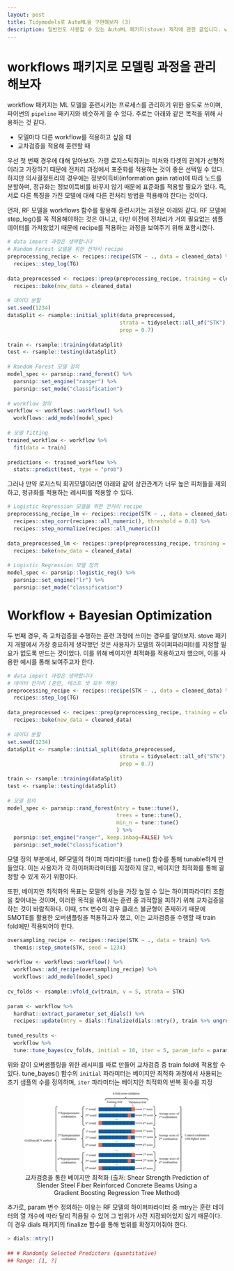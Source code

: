```yaml
---
layout: post
title: Tidymodels로 AutoML을 구현해보자 (3)
description: 일반인도 사용할 수 있는 AutoML 패키지(stove) 제작에 관한 글입니다. workflow 패키지를 통한 모델링 프로세스 관리, 베이지안 최적화를 다룹니다.
---
```

# workflows 패키지로 모델링 과정을 관리해보자

workflow 패키지는 ML 모델을 훈련시키는 프로세스를 관리하기 위한 용도로 쓰이며, 파이썬의 `pipeline` 패키지와 비슷하게 쓸 수 있다. 주로는 아래와 같은 목적을 위해 사용하는 것 같다.
- 모델마다 다른 workflow를 적용하고 싶을 때
- 교차검증을 적용해 훈련할 때

우선 첫 번째 경우에 대해 알아보자. 가령 로지스틱회귀는 피처와 타겟의 관계가 선형적이라고  가정하기 때문에 전처리 과정에서 표준화를 적용하는 것이 좋은 선택일 수 있다. 하지만 의사결정트리의 경우에는 정보이득비(information gain ratio)에 따라 노드를 분할하며,  정규화는 정보이득비를 바꾸지 않기 때문에 표준화를 적용할 필요가 없다. 즉, 서로 다른 특징을 가진 모델에 대해 다른 전처리 방법을 적용해야 한다는 것이다. 

먼저, RF 모델을 workflows 함수를 활용해 훈련시키는 과정은 아래와 같다.  RF 모델에 step_log()를 꼭 적용해야하는 것은 아니고, 다만 이전에 전처리가 거의 필요없는 샘플 데이터를 가져왔었기 때문에 recipe를 적용하는 과정을 보여주기 위해 포함시켰다.
```r
# data import 과정은 생략합니다
# Random Forest 모델을 위한 전처리 recipe
preprocessing_recipe <- recipes::recipe(STK ~ ., data = cleaned_data) %>%
  recipes::step_log(TG)

data_preprocessed <- recipes::prep(preprocessing_recipe, training = cleaned_data) %>%
  recipes::bake(new_data = cleaned_data)

# 데이터 분할
set.seed(1234)
dataSplit <- rsample::initial_split(data_preprocessed,
                                    strata = tidyselect::all_of("STK"),
                                    prop = 0.7)

train <- rsample::training(dataSplit)
test <- rsample::testing(dataSplit)

# Random Forest 모델 정의
model_spec <- parsnip::rand_forest() %>%
  parsnip::set_engine("ranger") %>%
  parsnip::set_mode("classification")

# workflow 정의
workflow <- workflows::workflow() %>%
  workflows::add_model(model_spec)

# 모델 fitting
trained_workflow <- workflow %>%
  fit(data = train)

predictions <- trained_workflow %>%
  stats::predict(test, type = "prob")
```

그러나 만약 로지스틱 회귀모델이라면 아래와 같이 상관관계가 너무 높은 피처들을 제외하고, 정규화를 적용하는 레시피를 적용할 수 있다. 

```r
# Logistic Regression 모델을 위한 전처리 recipe
preprocessing_recipe_lm <- recipes::recipe(STK ~ ., data = cleaned_data) %>%
  recipes::step_corr(recipes::all_numeric(), threshold = 0.8) %>%
  recipes::step_normalize(recipes::all_numeric())

data_preprocessed_lm <- recipes::prep(preprocessing_recipe, training = cleaned_data) %>%
  recipes::bake(new_data = cleaned_data)

# Logistic Regression 모델 정의
model_spec <- parsnip::logistic_reg() %>%
  parsnip::set_engine("lr") %>%
  parsnip::set_mode("classification")
```

# Workflow + Bayesian Optimization

두 번째 경우, 즉 교차검증을 수행하는 훈련 과정에 쓰이는 경우를 알아보자. stove 패키지 개발에서 가장 중요하게 생각했던 것은 사용자가 모델의 하이퍼파라미터를 지정할 필요가 없도록 만드는 것이었다. 이를 위해 베이지안 최적화를 적용하고자 했으며, 이를 사용한 예시를 통해 보여주고자 한다. 

```r
# data import 과정은 생략합니다
# 데이터 전처리 (훈련, 테스트 셋 모두 적용)
preprocessing_recipe <- recipes::recipe(STK ~ ., data = cleaned_data) %>%
  recipes::step_log(TG)

data_preprocessed <- recipes::prep(preprocessing_recipe, training = cleaned_data) %>%
  recipes::bake(new_data = cleaned_data)

# 데이터 분할
set.seed(1234)
dataSplit <- rsample::initial_split(data_preprocessed,
                                    strata = tidyselect::all_of("STK"),
                                    prop = 0.7)

train <- rsample::training(dataSplit)
test <- rsample::testing(dataSplit)

# 모델 정의
model_spec <- parsnip::rand_forest(mtry = tune::tune(),
                                   trees = tune::tune(),
                                   min_n = tune::tune()
                                   ) %>%
  parsnip::set_engine("ranger", keep.inbag=FALSE) %>%
  parsnip::set_mode("classification")
```
모델 정의 부분에서, RF모델의 하이퍼 파라미터를 tune() 함수를 통해 tunable하게 만들었다. 이는 사용자가 각 하이퍼파라미터를 지정하지 않고, 베이지안 최적화를 통해 결정할 수 있게 하기 위함이다. 

또한, 베이지안 최적화의 목표는 모델의 성능을 가장 높일 수 있는 하이퍼파라미터 조합을 찾아내는 것이며, 이러한 목적을 위해서는 훈련 중 과적합을 피하기 위해 교차검증을 하는 것이 바람직하다. 이때, `STK` 변수의 경우 클래스 불균형이 존재하기 때문에 SMOTE를 활용한 오버샘플링을 적용하고자 했고, 이는 교차검증을 수행할 때 train fold에만 적용되어야 한다.

```r
oversampling_recipe <- recipes::recipe(STK ~ ., data = train) %>%
  themis::step_smote(STK, seed = 1234)

workflow <- workflows::workflow() %>%
  workflows::add_recipe(oversampling_recipe) %>%
  workflows::add_model(model_spec)

cv_folds <- rsample::vfold_cv(train, v = 5, strata = STK)

param <- workflow %>%
  hardhat::extract_parameter_set_dials() %>%
  recipes::update(mtry = dials::finalize(dials::mtry(), train %>% ungroup() %>% select(-STK)))

tuned_results <-
  workflow %>%
  tune::tune_bayes(cv_folds, initial = 10, iter = 5, param_info = param)
```
위와 같이 오버샘플링을 위한 레시피를 따로 만들어 교차검증 중 train fold에 적용할 수 있다. tune_bayes() 함수의 `initial` 파라미터는 베이지안 최적화 과정에서 사용되는 초기 샘플의 수를 정의하며, `iter` 파라미터는 베이지안 최적화의 반복 횟수를 지정

<div align="center" class="image-with-caption">
  <figure>
    <img src="/assets/img/illustration/2023-04-23_1.png" alt="image description">
    <figcaption>교차검증을 통한 베이지안 최적화 (출처: Shear Strength Prediction of Slender Steel Fiber Reinforced Concrete Beams Using a Gradient Boosting Regression Tree Method)
    </figcaption>
  </figure>
</div>

추가로, param 변수 정의하는 이유는 RF 모델의 하이퍼파라미터 중 mtry는 훈련 데이터의 열 개수에 따라 달리 적용될 수 있어 그 범위가 사전 지정되어있지 않기 때문이다. 이 경우 dials 패키지의 finalize 함수를 통해 범위를 확정지어줘야 한다. 
```r
> dials::mtry()

## # Randomly Selected Predictors (quantitative)
## Range: [1, ?]
```
